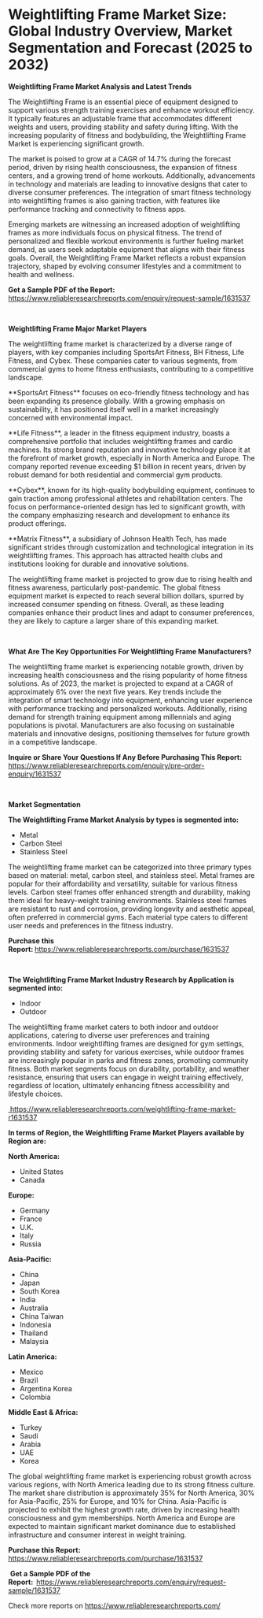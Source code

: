 <p><h1>Weightlifting Frame Market Size: Global Industry Overview, Market Segmentation and Forecast (2025 to 2032)</h1></p><p><strong>Weightlifting Frame Market Analysis and Latest Trends</strong></p>
<p><p>The Weightlifting Frame is an essential piece of equipment designed to support various strength training exercises and enhance workout efficiency. It typically features an adjustable frame that accommodates different weights and users, providing stability and safety during lifting. With the increasing popularity of fitness and bodybuilding, the Weightlifting Frame Market is experiencing significant growth. </p><p>The market is poised to grow at a CAGR of 14.7% during the forecast period, driven by rising health consciousness, the expansion of fitness centers, and a growing trend of home workouts. Additionally, advancements in technology and materials are leading to innovative designs that cater to diverse consumer preferences. The integration of smart fitness technology into weightlifting frames is also gaining traction, with features like performance tracking and connectivity to fitness apps.</p><p>Emerging markets are witnessing an increased adoption of weightlifting frames as more individuals focus on physical fitness. The trend of personalized and flexible workout environments is further fueling market demand, as users seek adaptable equipment that aligns with their fitness goals. Overall, the Weightlifting Frame Market reflects a robust expansion trajectory, shaped by evolving consumer lifestyles and a commitment to health and wellness.</p></p>
<p><strong>Get a Sample PDF of the Report:&nbsp;</strong> <a href="https://www.reliableresearchreports.com/enquiry/request-sample/1631537?utm_campaign=2221&utm_medium=2&utm_source=Github&utm_content=ia&utm_term=08022025&utm_id=weightlifting-frame">https://www.reliableresearchreports.com/enquiry/request-sample/1631537</a></p>
<p>&nbsp;</p>
<p><strong>Weightlifting Frame Major Market Players</strong></p>
<p><p>The weightlifting frame market is characterized by a diverse range of players, with key companies including SportsArt Fitness, BH Fitness, Life Fitness, and Cybex. These companies cater to various segments, from commercial gyms to home fitness enthusiasts, contributing to a competitive landscape.</p><p>**SportsArt Fitness** focuses on eco-friendly fitness technology and has been expanding its presence globally. With a growing emphasis on sustainability, it has positioned itself well in a market increasingly concerned with environmental impact.</p><p>**Life Fitness**, a leader in the fitness equipment industry, boasts a comprehensive portfolio that includes weightlifting frames and cardio machines. Its strong brand reputation and innovative technology place it at the forefront of market growth, especially in North America and Europe. The company reported revenue exceeding $1 billion in recent years, driven by robust demand for both residential and commercial gym products.</p><p>**Cybex**, known for its high-quality bodybuilding equipment, continues to gain traction among professional athletes and rehabilitation centers. The focus on performance-oriented design has led to significant growth, with the company emphasizing research and development to enhance its product offerings.</p><p>**Matrix Fitness**, a subsidiary of Johnson Health Tech, has made significant strides through customization and technological integration in its weightlifting frames. This approach has attracted health clubs and institutions looking for durable and innovative solutions.</p><p>The weightlifting frame market is projected to grow due to rising health and fitness awareness, particularly post-pandemic. The global fitness equipment market is expected to reach several billion dollars, spurred by increased consumer spending on fitness. Overall, as these leading companies enhance their product lines and adapt to consumer preferences, they are likely to capture a larger share of this expanding market.</p></p>
<p>&nbsp;</p>
<p><strong>What Are The Key Opportunities For Weightlifting Frame Manufacturers?</strong></p>
<p><p>The weightlifting frame market is experiencing notable growth, driven by increasing health consciousness and the rising popularity of home fitness solutions. As of 2023, the market is projected to expand at a CAGR of approximately 6% over the next five years. Key trends include the integration of smart technology into equipment, enhancing user experience with performance tracking and personalized workouts. Additionally, rising demand for strength training equipment among millennials and aging populations is pivotal. Manufacturers are also focusing on sustainable materials and innovative designs, positioning themselves for future growth in a competitive landscape.</p></p>
<p><strong>Inquire or Share Your Questions If Any Before Purchasing This Report:</strong> <a href="https://www.reliableresearchreports.com/enquiry/pre-order-enquiry/1631537?utm_campaign=2221&utm_medium=2&utm_source=Github&utm_content=ia&utm_term=08022025&utm_id=weightlifting-frame">https://www.reliableresearchreports.com/enquiry/pre-order-enquiry/1631537</a></p>
<p>&nbsp;</p>
<p><strong>Market Segmentation</strong></p>
<p><strong>The Weightlifting Frame Market Analysis by types is segmented into:</strong></p>
<p><ul><li>Metal</li><li>Carbon Steel</li><li>Stainless Steel</li></ul></p>
<p><p>The weightlifting frame market can be categorized into three primary types based on material: metal, carbon steel, and stainless steel. Metal frames are popular for their affordability and versatility, suitable for various fitness levels. Carbon steel frames offer enhanced strength and durability, making them ideal for heavy-weight training environments. Stainless steel frames are resistant to rust and corrosion, providing longevity and aesthetic appeal, often preferred in commercial gyms. Each material type caters to different user needs and preferences in the fitness industry.</p></p>
<p><strong>Purchase this Report:&nbsp;</strong><a href="https://www.reliableresearchreports.com/purchase/1631537?utm_campaign=2221&utm_medium=2&utm_source=Github&utm_content=ia&utm_term=08022025&utm_id=weightlifting-frame">https://www.reliableresearchreports.com/purchase/1631537</a></p>
<p>&nbsp;</p>
<p><strong>The Weightlifting Frame Market Industry Research by Application is segmented into:</strong></p>
<p><ul><li>Indoor</li><li>Outdoor</li></ul></p>
<p><p>The weightlifting frame market caters to both indoor and outdoor applications, catering to diverse user preferences and training environments. Indoor weightlifting frames are designed for gym settings, providing stability and safety for various exercises, while outdoor frames are increasingly popular in parks and fitness zones, promoting community fitness. Both market segments focus on durability, portability, and weather resistance, ensuring that users can engage in weight training effectively, regardless of location, ultimately enhancing fitness accessibility and lifestyle choices.</p></p>
<p><a href="https://www.reliableresearchreports.com/weightlifting-frame-market-r1631537?utm_campaign=2221&utm_medium=2&utm_source=Github&utm_content=ia&utm_term=08022025&utm_id=weightlifting-frame">&nbsp;https://www.reliableresearchreports.com/weightlifting-frame-market-r1631537</a></p>
<p><strong>In terms of Region, the Weightlifting Frame Market Players available by Region are:</strong></p>
<p>
    <p> <strong> North America: </strong>
        <ul>
            <li>United States</li>
            <li>Canada</li>
        </ul>
        </p> 
    <p> <strong> Europe: </strong>
        <ul>
            <li>Germany</li>
            <li>France</li>
            <li>U.K.</li>
            <li>Italy</li>
            <li>Russia</li>
        </ul>
        </p> 
    <p> <strong> Asia-Pacific: </strong>
        <ul>
            <li>China</li>
            <li>Japan</li>
            <li>South Korea</li>
            <li>India</li>
            <li>Australia</li>
            <li>China Taiwan</li>
            <li>Indonesia</li>
            <li>Thailand</li>
            <li>Malaysia</li>
        </ul>
        </p> 
    <p> <strong> Latin America: </strong>
        <ul>
            <li>Mexico</li>
            <li>Brazil</li>
            <li>Argentina Korea</li>
            <li>Colombia</li>
        </ul>
        </p> 
    <p> <strong> Middle East & Africa: </strong>
        <ul>
            <li>Turkey</li>
            <li>Saudi</li>
            <li>Arabia</li>
            <li>UAE</li>
            <li>Korea</li>
        </ul>
    </p>
    </p>
<p><p>The global weightlifting frame market is experiencing robust growth across various regions, with North America leading due to its strong fitness culture. The market share distribution is approximately 35% for North America, 30% for Asia-Pacific, 25% for Europe, and 10% for China. Asia-Pacific is projected to exhibit the highest growth rate, driven by increasing health consciousness and gym memberships. North America and Europe are expected to maintain significant market dominance due to established infrastructure and consumer interest in weight training.</p></p>
<p><strong>Purchase this Report: </strong><a href="https://www.reliableresearchreports.com/purchase/1631537?utm_campaign=2221&utm_medium=2&utm_source=Github&utm_content=ia&utm_term=08022025&utm_id=weightlifting-frame">https://www.reliableresearchreports.com/purchase/1631537</a></p>
<p>&nbsp;<strong>Get a Sample PDF of the Report:&nbsp;&nbsp;</strong><a href="https://www.reliableresearchreports.com/enquiry/request-sample/1631537?utm_campaign=2221&utm_medium=2&utm_source=Github&utm_content=ia&utm_term=08022025&utm_id=weightlifting-frame">https://www.reliableresearchreports.com/enquiry/request-sample/1631537</a></p>
<p><strong></strong></p>
<p>Check more reports on <a href="https://www.reliableresearchreports.com/?utm_campaign=2221&utm_medium=2&utm_source=Github&utm_content=ia&utm_term=08022025&utm_id=weightlifting-frame">https://www.reliableresearchreports.com/</a></p>